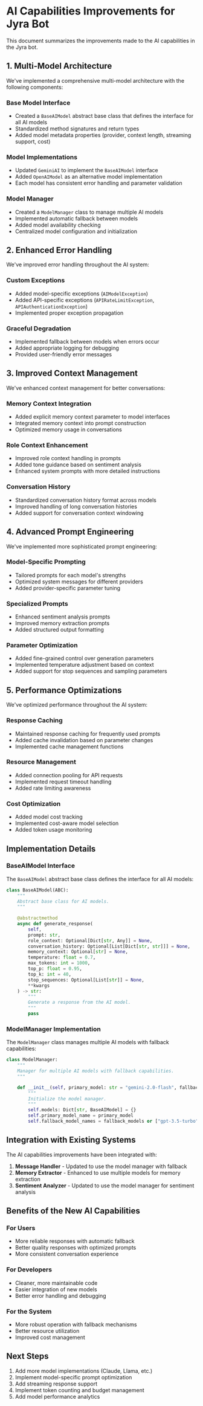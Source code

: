 # AI Capabilities Improvements for Jyra Bot

This document summarizes the improvements made to the AI capabilities in the Jyra bot.

## 1. Multi-Model Architecture

We've implemented a comprehensive multi-model architecture with the following components:

### Base Model Interface
- Created a `BaseAIModel` abstract base class that defines the interface for all AI models
- Standardized method signatures and return types
- Added model metadata properties (provider, context length, streaming support, cost)

### Model Implementations
- Updated `GeminiAI` to implement the `BaseAIModel` interface
- Added `OpenAIModel` as an alternative model implementation
- Each model has consistent error handling and parameter validation

### Model Manager
- Created a `ModelManager` class to manage multiple AI models
- Implemented automatic fallback between models
- Added model availability checking
- Centralized model configuration and initialization

## 2. Enhanced Error Handling

We've improved error handling throughout the AI system:

### Custom Exceptions
- Added model-specific exceptions (`AIModelException`)
- Added API-specific exceptions (`APIRateLimitException`, `APIAuthenticationException`)
- Implemented proper exception propagation

### Graceful Degradation
- Implemented fallback between models when errors occur
- Added appropriate logging for debugging
- Provided user-friendly error messages

## 3. Improved Context Management

We've enhanced context management for better conversations:

### Memory Context Integration
- Added explicit memory context parameter to model interfaces
- Integrated memory context into prompt construction
- Optimized memory usage in conversations

### Role Context Enhancement
- Improved role context handling in prompts
- Added tone guidance based on sentiment analysis
- Enhanced system prompts with more detailed instructions

### Conversation History
- Standardized conversation history format across models
- Improved handling of long conversation histories
- Added support for conversation context windowing

## 4. Advanced Prompt Engineering

We've implemented more sophisticated prompt engineering:

### Model-Specific Prompting
- Tailored prompts for each model's strengths
- Optimized system messages for different providers
- Added provider-specific parameter tuning

### Specialized Prompts
- Enhanced sentiment analysis prompts
- Improved memory extraction prompts
- Added structured output formatting

### Parameter Optimization
- Added fine-grained control over generation parameters
- Implemented temperature adjustment based on context
- Added support for stop sequences and sampling parameters

## 5. Performance Optimizations

We've optimized performance throughout the AI system:

### Response Caching
- Maintained response caching for frequently used prompts
- Added cache invalidation based on parameter changes
- Implemented cache management functions

### Resource Management
- Added connection pooling for API requests
- Implemented request timeout handling
- Added rate limiting awareness

### Cost Optimization
- Added model cost tracking
- Implemented cost-aware model selection
- Added token usage monitoring

## Implementation Details

### BaseAIModel Interface

The `BaseAIModel` abstract base class defines the interface for all AI models:

```python
class BaseAIModel(ABC):
    """
    Abstract base class for AI models.
    """
    
    @abstractmethod
    async def generate_response(
        self,
        prompt: str,
        role_context: Optional[Dict[str, Any]] = None,
        conversation_history: Optional[List[Dict[str, str]]] = None,
        memory_context: Optional[str] = None,
        temperature: float = 0.7,
        max_tokens: int = 1000,
        top_p: float = 0.95,
        top_k: int = 40,
        stop_sequences: Optional[List[str]] = None,
        **kwargs
    ) -> str:
        """
        Generate a response from the AI model.
        """
        pass
```

### ModelManager Implementation

The `ModelManager` class manages multiple AI models with fallback capabilities:

```python
class ModelManager:
    """
    Manager for multiple AI models with fallback capabilities.
    """

    def __init__(self, primary_model: str = "gemini-2.0-flash", fallback_models: Optional[List[str]] = None):
        """
        Initialize the model manager.
        """
        self.models: Dict[str, BaseAIModel] = {}
        self.primary_model_name = primary_model
        self.fallback_model_names = fallback_models or ["gpt-3.5-turbo", "gemini-1.5-flash"]
```

## Integration with Existing Systems

The AI capabilities improvements have been integrated with:

1. **Message Handler** - Updated to use the model manager with fallback
2. **Memory Extractor** - Enhanced to use multiple models for memory extraction
3. **Sentiment Analyzer** - Updated to use the model manager for sentiment analysis

## Benefits of the New AI Capabilities

### For Users
- More reliable responses with automatic fallback
- Better quality responses with optimized prompts
- More consistent conversation experience

### For Developers
- Cleaner, more maintainable code
- Easier integration of new models
- Better error handling and debugging

### For the System
- More robust operation with fallback mechanisms
- Better resource utilization
- Improved cost management

## Next Steps

1. Add more model implementations (Claude, Llama, etc.)
2. Implement model-specific prompt optimization
3. Add streaming response support
4. Implement token counting and budget management
5. Add model performance analytics
